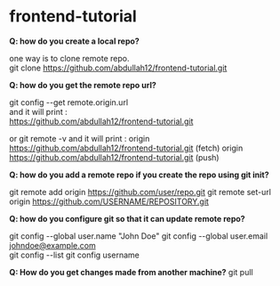 # frontend-tutorial

  **Q: how do you create a local repo?**  
  
  one way is to clone remote repo.  
  git clone https://github.com/abdullah12/frontend-tutorial.git  

  **Q: how do you get the remote repo url?**  
  
  git config --get remote.origin.url  
  and it will print :  
  https://github.com/abdullah12/frontend-tutorial.git  

  or git remote -v
  and it will print :
  origin  https://github.com/abdullah12/frontend-tutorial.git (fetch)
  origin  https://github.com/abdullah12/frontend-tutorial.git (push)

  **Q: how do you add a remote repo if you create the repo using git init?**

  git remote add origin https://github.com/user/repo.git
  git remote set-url origin https://github.com/USERNAME/REPOSITORY.git

  **Q: how do you configure git so that it can update remote repo?**
  
  git config --global user.name "John Doe"
  git config --global user.email johndoe@example.com  
  git config --list
  git config username
  
  **Q: How do you get changes made from another machine?**
    git pull


